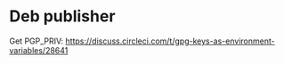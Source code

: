 # Deb publisher

Get PGP_PRIV: https://discuss.circleci.com/t/gpg-keys-as-environment-variables/28641
